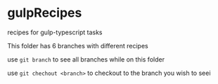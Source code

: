 # gulpRecipes
recipes for gulp-typescript tasks

This folder has 6 branches with different recipes

use `git branch` to see all branches while on this folder

use `git chechout <branch>` to checkout to the branch you wish to seei